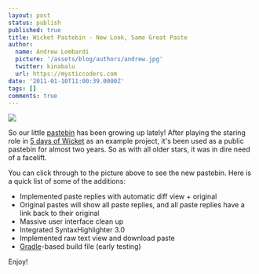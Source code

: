 ```yaml
---
layout: post
status: publish
published: true
title: Wicket Pastebin - New Look, Same Great Paste
author:
  name: Andrew Lombardi
  picture: '/assets/blog/authors/andrew.jpg'
  twitter: kinabalu
  url: https://mysticcoders.com
date: '2011-01-10T11:00:39.0000Z'
tags: []
comments: true
---
```

<a href="http://mysticpaste.com"><img src="https://www.mysticcoders.com/wp-content/uploads/2011/01/mysticpaste2_0.png" border="0" /></a>

So our little <a href="http://mysticpaste.com" target="_blank">pastebin</a> has been growing up lately!  After playing the staring role in <a href="http://www.mysticcoders.com/blog/2009/03/09/5-days-of-wicket/">5 days of Wicket</a> as an example project, it's been used as a public pastebin for almost two years.  So as with all older stars, it was in dire need of a facelift.

You can click through to the picture above to see the new pastebin.  Here is a quick list of some of the additions:

<ul>
<li>Implemented paste replies with automatic diff view + original</li>
<li>Original pastes will show all paste replies, and all paste replies have a link back to their original</li>
<li>Massive user interface clean up</li>
<li>Integrated SyntaxHighlighter 3.0</li>
<li>Implemented raw text view and download paste</li>
<li><a href="http://gradle.org" target="_blank">Gradle</a>-based build file (early testing)</li>
</ul>
Enjoy!

